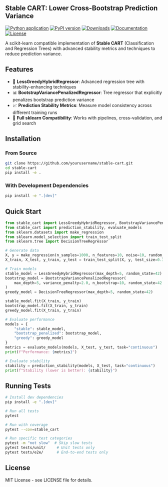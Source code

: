 ## Stable CART: Lower Cross-Bootstrap Prediction Variance

[![Python application](https://github.com/finite-sample/stable-cart/actions/workflows/ci.yml/badge.svg)](https://github.com/finite-sample/stable-cart/actions/workflows/ci.yml)
[![PyPI version](https://img.shields.io/pypi/v/stable-cart.svg)](https://pypi.org/project/stable-cart/)
[![Downloads](https://pepy.tech/badge/stable-cart)](https://pepy.tech/project/stable-cart)
[![Documentation](https://github.com/finite-sample/stable-cart/actions/workflows/docs.yml/badge.svg)](https://finite-sample.github.io/stable-cart/)
[![License](https://img.shields.io/github/license/finite-sample/stable-cart)](https://github.com/finite-sample/stable-cart/blob/main/LICENSE)

A scikit-learn compatible implementation of **Stable CART** (Classification and Regression Trees) with advanced stability metrics and techniques to reduce prediction variance.

## Features

- 🌳 **LessGreedyHybridRegressor**: Advanced regression tree with stability-enhancing techniques
- 📊 **BootstrapVariancePenalizedRegressor**: Tree regressor that explicitly penalizes bootstrap prediction variance
- 📈 **Prediction Stability Metrics**: Measure model consistency across different training runs
- 🔧 **Full sklearn Compatibility**: Works with pipelines, cross-validation, and grid search

## Installation

### From Source

```bash
git clone https://github.com/yourusername/stable-cart.git
cd stable-cart
pip install -e .
```

### With Development Dependencies

```bash
pip install -e ".[dev]"
```

## Quick Start

```python
from stable_cart import LessGreedyHybridRegressor, BootstrapVariancePenalizedRegressor
from stable_cart import prediction_stability, evaluate_models
from sklearn.datasets import make_regression
from sklearn.model_selection import train_test_split
from sklearn.tree import DecisionTreeRegressor

# Generate data
X, y = make_regression(n_samples=1000, n_features=10, noise=10, random_state=42)
X_train, X_test, y_train, y_test = train_test_split(X, y, test_size=0.3, random_state=42)

# Train models
stable_model = LessGreedyHybridRegressor(max_depth=5, random_state=42)
bootstrap_model = BootstrapVariancePenalizedRegressor(
    max_depth=5, variance_penalty=2.0, n_bootstrap=10, random_state=42
)
greedy_model = DecisionTreeRegressor(max_depth=5, random_state=42)

stable_model.fit(X_train, y_train)
bootstrap_model.fit(X_train, y_train)
greedy_model.fit(X_train, y_train)

# Evaluate performance
models = {
    "stable": stable_model,
    "bootstrap_penalized": bootstrap_model,
    "greedy": greedy_model
}
metrics = evaluate_models(models, X_test, y_test, task="continuous")
print(f"Performance: {metrics}")

# Evaluate stability
stability = prediction_stability(models, X_test, task="continuous")
print(f"Stability (lower is better): {stability}")
```

## Running Tests

```bash
# Install dev dependencies
pip install -e ".[dev]"

# Run all tests
pytest

# Run with coverage
pytest --cov=stable_cart

# Run specific test categories
pytest -m "not slow"  # Skip slow tests
pytest tests/unit/     # Unit tests only
pytest tests/e2e/      # End-to-end tests only
```

## License

MIT License - see LICENSE file for details.
